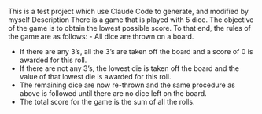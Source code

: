 This is a test project which use Claude Code to generate, and modified by myself
Description
There is a game that is played with 5 dice. The objective of the game is to
obtain the lowest possible score. To that end, the rules of the game are as
follows: - All dice are thrown on a board.
- If there are any 3’s, all the 3’s are taken off the board and a score of 0 is awarded for this roll.
- If there are not any 3’s, the lowest die is taken off the board and the value of that lowest die is awarded for this roll.
- The remaining dice are now re-thrown and the same procedure as above is
followed until there are no dice left on the board.
- The total score for the game is the sum of all the rolls.
